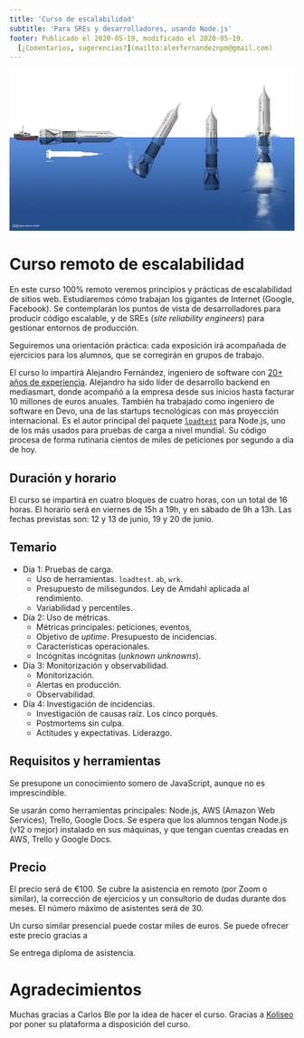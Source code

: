 ```yaml
---
title: 'Curso de escalabilidad'
subtitle: 'Para SREs y desarrolladores, usando Node.js'
footer: Publicado el 2020-05-19, modificado el 2020-05-19.
  [¿Comentarios, sugerencias?](mailto:alexfernandeznpm@gmail.com)
---
```


![[Fuente: Wikipedia](https://commons.wikimedia.org/wiki/File:Sea-Dragon.jpg).](pics/escalabilidad-sea-dragon.jpg "Concepto de cohete Sea Dragon, con despegue acuático.")

# Curso remoto de escalabilidad

En este curso 100% remoto veremos principios y prácticas de escalabilidad de sitios web.
Estudiaremos cómo trabajan los gigantes de Internet (Google, Facebook).
Se contemplarán los puntos de vista de desarrolladores para producir código escalable,
y de SREs (_site reliability engineers_) para gestionar entornos de producción.

Seguiremos una orientación práctica:
cada exposición irá acompañada de ejercicios para los alumnos,
que se corregirán en grupos de trabajo.

El curso lo impartirá Alejandro Fernández,
ingeniero de software con [20+ años de experiencia](/cv).
Alejandro ha sido líder de desarrollo backend en mediasmart,
donde acompañó a la empresa desde sus inicios
hasta facturar 10 millones de euros anuales.
También ha trabajado como ingeniero de software en Devo,
una de las startups tecnológicas con más proyección internacional.
Es el autor principal del paquete [`loadtest`](https://www.npmjs.com/package/loadtest) para Node.js,
uno de los más usados para pruebas de carga a nivel mundial.
Su código procesa de forma rutinaria cientos de miles de peticiones por segundo a día de hoy.

## Duración y horario

El curso se impartirá en cuatro bloques de cuatro horas,
con un total de 16 horas.
El horario será en viernes de 15h a 19h,
y en sábado de 9h a 13h.
Las fechas previstas son:
12 y 13 de junio,
19 y 20 de junio.

## Temario

* Día 1: Pruebas de carga.
    * Uso de herramientas. `loadtest`. `ab`, `wrk`.
    * Presupuesto de milisegundos. Ley de Amdahl aplicada al rendimiento.
    * Variabilidad y percentiles.
* Día 2: Uso de métricas.
    * Métricas principales: peticiones, eventos, 
    * Objetivo de _uptime_. Presupuesto de incidencias.
    * Características operacionales.
    * Incógnitas incógnitas (_unknown unknowns_).
* Día 3: Monitorización y observabilidad.
    * Monitorización.
    * Alertas en producción.
    * Observabilidad.
* Día 4: Investigación de incidencias.
    * Investigación de causas raíz. Los cinco porqués.
    * Postmortems sin culpa.
    * Actitudes y expectativas. Liderazgo.

## Requisitos y herramientas

Se presupone un conocimiento somero de JavaScript,
aunque no es imprescindible.

Se usarán como herramientas principales:
Node.js, AWS (Amazon Web Services), Trello, Google Docs.
Se espera que los alumnos tengan Node.js (v12 o mejor) instalado en sus máquinas,
y que tengan cuentas creadas en AWS, Trello y Google Docs.

## Precio

El precio será de €100.
Se cubre la asistencia en remoto (por Zoom o similar),
la corrección de ejercicios y un consultorio de dudas durante dos meses.
El número máximo de asistentes será de 30.

Un curso similar presencial puede costar miles de euros.
Se puede ofrecer este precio gracias a 

Se entrega diploma de asistencia.

# Agradecimientos

Muchas gracias a Carlos Ble por la idea de hacer el curso.
Gracias a [Koliseo](https://www.koliseo.com/) por poner su plataforma a disposición del curso.


